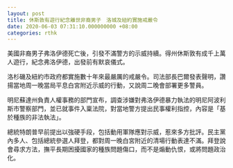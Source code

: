 ```yaml
---
layout: post
title: 休斯敦有遊行紀念離世非裔男子　洛城及紐約實施戒嚴令
date: 2020-06-03 07:31:10.000000000 +08:00
categories: rthk
---
```


美國非裔男子弗洛伊德死亡後，引發不滿警方的示威持續。得州休斯敦有成千上萬人遊行，紀念弗洛伊德，出發前有默哀儀式。

洛杉磯及紐約市政府都實施數十年來最嚴厲的戒嚴令。司法部長巴爾發表聲明，讚揚當地周一晚當局平息白宮附近示威的行動，又說周二晚會部署更多警員。

明尼蘇達州負責人權事務的部門宣布，調查涉嫌對弗洛伊德暴力執法的明尼阿波利斯市警察部門，並已就事件入稟法院，對當地警方提出民事權利指控，內容是「基於種族的非法執法」。

總統特朗普早前提出以強硬手段，包括動用軍隊應對示威，惹來多方批評。民主黨內多人、包括總統參選人拜登，都對周一晚白宮附近的清場行動表達不滿。拜登說會尋求方法，撫平長期困擾國家的種族問題傷口，而不是煽動仇恨，或將問題政治化。

